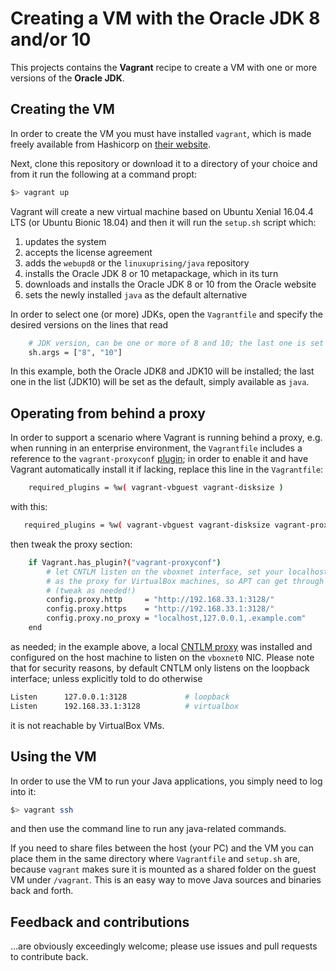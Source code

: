 # Creating a VM with the Oracle JDK 8 and/or 10

This projects contains the __Vagrant__ recipe to create a VM with one or more versions of the __Oracle JDK__.

## Creating the VM

In order to create the VM you must have installed ```vagrant```, which is made freely available from Hashicorp on [their website](https://www.vagrantup.com/).

Next, clone this repository or download it to a directory of your choice and from it run the following at a command propt:
```bash
$> vagrant up
```
Vagrant will create a new virtual machine based on Ubuntu Xenial 16.04.4 LTS (or Ubuntu Bionic 18.04) and then it will run the ```setup.sh``` script which:
1. updates the system
2. accepts the license agreement
3. adds the ```webupd8``` or the ```linuxuprising/java``` repository
4. installs the Oracle JDK 8 or 10 metapackage, which in its turn
5. downloads and installs the Oracle JDK 8 or 10 from the Oracle website
6. sets the newly installed ```java``` as the default alternative

In order to select one (or more) JDKs, open the ```Vagrantfile``` and specify the desired versions on the lines that read
```bash
	# JDK version, can be one or more of 8 and 10; the last one is set as default
	sh.args = ["8", "10"] 
```
In this example, both the Oracle JDK8 and JDK10 will be installed; the last one in the list (JDK10) will be set as the default, simply available as  ```java```.

## Operating from behind a proxy

In order to support a scenario where Vagrant is running behind a proxy, e.g. when running in an enterprise environment, the ```Vagrantfile``` includes a reference to the ```vagrant-proxyconf``` [plugin](https://github.com/tmatilai/vagrant-proxyconf); in order to enable it and have Vagrant automatically install it if lacking, replace this line in the ```Vagrantfile```:
```bash  
    required_plugins = %w( vagrant-vbguest vagrant-disksize )
```  
with this:
```bash
   required_plugins = %w( vagrant-vbguest vagrant-disksize vagrant-proxyconf )
```
then tweak the proxy section:
```bash
    if Vagrant.has_plugin?("vagrant-proxyconf")
        # let CNTLM listen on the vboxnet interface, set your localhost
        # as the proxy for VirtualBox machines, so APT can get through
        # (tweak as needed!)
        config.proxy.http     = "http://192.168.33.1:3128/"
        config.proxy.https    = "http://192.168.33.1:3128/"
        config.proxy.no_proxy = "localhost,127.0.0.1,.example.com"
    end
```
as needed; in the example above, a local [CNTLM proxy](http://cntlm.sourceforge.net/) was installed and configured on the host machine to listen on the ```vboxnet0``` NIC. Please note that for security reasons, by default CNTLM only listens on the loopback interface; unless explicitly told to do otherwise
```bash
Listen		127.0.0.1:3128             # loopback
Listen		192.168.33.1:3128          # virtualbox
```
it is not reachable by VirtualBox VMs.

## Using the VM

In order to use the VM to run your Java applications, you simply need to log into it:
```bash
$> vagrant ssh
```
and then use the command line to run any java-related commands. 

If you need to share files between the host (your PC) and the VM you can place them in the same directory where ```Vagrantfile``` and ```setup.sh``` are, because ```vagrant``` makes sure it is mounted as a shared folder on the guest VM under ```/vagrant```. This is an easy way to move Java sources and binaries back and forth.

## Feedback and contributions

...are obviously exceedingly welcome; please use issues and pull requests to contribute back.